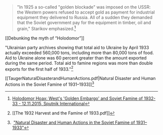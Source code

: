 
>"In 1925 a so-called "golden blockade" was imposed on the USSR: the Western powers refused to accept gold as payment for industrial equipment they delivered to Russia. All of a sudden they demanded that the Soviet government pay for the equipment in timber, oil and grain," Starikov emphasized.[^1]

[[Debunking the myth of “Holodomor”]]

"Ukrainian party archives showing that total aid to Ukraine by April 1933 actually exceeded 560,000 tons, including more than 80,000 tons of food. Aid to Ukraine alone was 60 percent greater than the amount exported during the same period. Total aid to famine regions was more than double exports for the first half of 1933."[^2]


[[TaugerNaturalDisasterandHumanActions.pdf|Natural Disaster and Human Actions in the Soviet Famine of 1931–1933]][^3]



[^1]: [Holodomor Hoax: West's 'Golden Embargo' and Soviet Famine of 1932-33 - 12.11.2015, Sputnik International](https://sputnikglobe.com/20151112/holodomor-hoax-ussr-ukraine-starikov-1029956744.html)
[^2]: [[The 1932 Harvest and the Famine of 1933.pdf]]
[^3]:  ["Natural Disaster and Human Actions in the Soviet Famine of 1931–1933"](https://web.archive.org/web/20120824073308/http://www.as.wvu.edu/history/Faculty/Tauger/Tauger%2C%20Natural%20Disaster%20and%20Human%20Actions.pdf)
